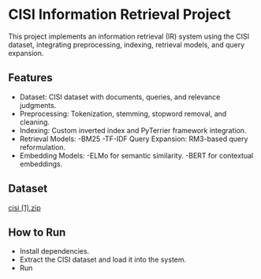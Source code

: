 # CISI Information Retrieval Project
This project implements an information retrieval (IR) system using the CISI dataset, integrating preprocessing, indexing, retrieval models, and query expansion.
## Features
* Dataset: CISI dataset with documents, queries, and relevance judgments.
* Preprocessing: Tokenization, stemming, stopword removal, and cleaning.
* Indexing: Custom inverted index and PyTerrier framework integration.
* Retrieval Models:
-BM25
-TF-IDF
Query Expansion: RM3-based query reformulation.
* Embedding Models:
-ELMo for semantic similarity.
-BERT for contextual embeddings.
## Dataset
[cisi (1).zip](https://github.com/user-attachments/files/18333286/cisi.1.zip)

## How to Run
* Install dependencies.
* Extract the CISI dataset and load it into the system.
* Run
